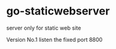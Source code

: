 go-staticwebserver
==================

server only for static web site

Version No.1 listen the fixed port 8800
